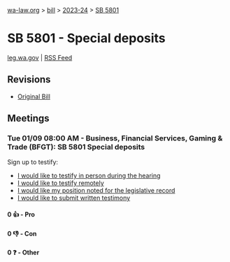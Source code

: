 [wa-law.org](/) > [bill](/bill/) > [2023-24](/bill/2023-24/) > [SB 5801](/bill/2023-24/sb/5801/)

# SB 5801 - Special deposits
[leg.wa.gov](https://app.leg.wa.gov/billsummary?BillNumber=5801&Year=2023&Initiative=false) | [RSS Feed](./rss.xml)

## Revisions
* [Original Bill](1/)

## Meetings
### Tue 01/09 08:00 AM - Business, Financial Services, Gaming & Trade (BFGT): SB 5801 Special deposits
Sign up to testify:
* [I would like to testify in person during the hearing](https://app.leg.wa.gov/csi/Testifier/Add?chamber=House&mId=31504&aId=155912&caId=22707&tId=1)
* [I would like to testify remotely](https://app.leg.wa.gov/csi/Testifier/Add?chamber=House&mId=31504&aId=155912&caId=22707&tId=2)
* [I would like my position noted for the legislative record](https://app.leg.wa.gov/csi/Testifier/Add?chamber=House&mId=31504&aId=155912&caId=22707&tId=3)
* [I would like to submit written testimony](https://app.leg.wa.gov/csi/Testifier/Add?chamber=House&mId=31504&aId=155912&caId=22707&tId=4)

#### 0 👍 - Pro

#### 0 👎 - Con

#### 0 ❓ - Other
